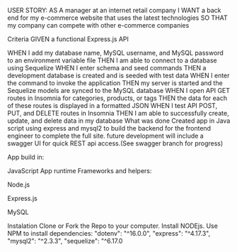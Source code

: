 
USER STORY:
AS A manager at an internet retail company
I WANT a back end for my e-commerce website that uses the latest technologies
SO THAT my company can compete with other e-commerce companies

Criteria
GIVEN a functional Express.js API

WHEN I add my database name, MySQL username, and MySQL password to an environment variable file
THEN I am able to connect to a database using Sequelize
WHEN I enter schema and seed commands
THEN a development database is created and is seeded with test data
WHEN I enter the command to invoke the application
THEN my server is started and the Sequelize models are synced to the MySQL database
WHEN I open API GET routes in Insomnia for categories, products, or tags
THEN the data for each of these routes is displayed in a formatted JSON
WHEN I test API POST, PUT, and DELETE routes in Insomnia
THEN I am able to successfully create, update, and delete data in my database
What was done
Created app in Java script using express and mysql2 to build the backend for the frontend engineer to complete the full site. future development will include a swagger UI for quick REST api access.(See swagger branch for progress)

App build in:

JavaScript
App runtime Frameworks and helpers:

Node.js 

Express.js

MySQL

Instalation
Clone or Fork the Repo to your computer.
Install NODEjs.
Use NPM to install dependencies: "dotenv": "^16.0.0", "express": "^4.17.3", "mysql2": "^2.3.3", "sequelize": "^6.17.0

